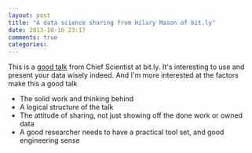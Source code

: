 ```yaml
---
layout: post
title: "A data science sharing from Hilary Mason of bit.ly"
date: 2013-10-16 23:17
comments: true
categories: 
---
```


This is a [good talk](https://bitly.com/A5Mjsv) from Chief Scientist at bit.ly. It's interesting to use and present your data wisely indeed. And I'm more interested at the factors make this a good talk

+ The solid work and thinking behind
+ A logical structure of the talk
+ The attitude of sharing, not just showing off the done work or owned data
+ A good researcher needs to have a practical tool set, and good engineering sense


